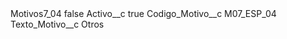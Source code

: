 <?xml version="1.0" encoding="UTF-8"?>
<CustomMetadata xmlns="http://soap.sforce.com/2006/04/metadata" xmlns:xsi="http://www.w3.org/2001/XMLSchema-instance" xmlns:xsd="http://www.w3.org/2001/XMLSchema">
    <label>Motivos7_04</label>
    <protected>false</protected>
    <values>
        <field>Activo__c</field>
        <value xsi:type="xsd:boolean">true</value>
    </values>
    <values>
        <field>Codigo_Motivo__c</field>
        <value xsi:type="xsd:string">M07_ESP_04</value>
    </values>
    <values>
        <field>Texto_Motivo__c</field>
        <value xsi:type="xsd:string">Otros</value>
    </values>
</CustomMetadata>
